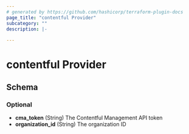 ```yaml
---
# generated by https://github.com/hashicorp/terraform-plugin-docs
page_title: "contentful Provider"
subcategory: ""
description: |-
  
---
```


# contentful Provider





<!-- schema generated by tfplugindocs -->
## Schema

### Optional

- **cma_token** (String) The Contentful Management API token
- **organization_id** (String) The organization ID
